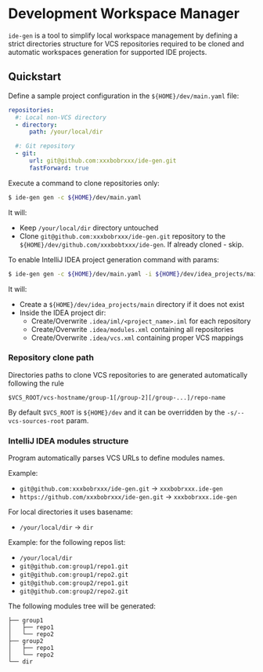# Development Workspace Manager

`ide-gen` is a tool to simplify local workspace management by defining a
strict directories structure for VCS repositories required to be cloned and
automatic workspaces generation for supported IDE projects.

## Quickstart

Define a sample project configuration in the
`${HOME}/dev/main.yaml` file:

```yaml
repositories:
  #: Local non-VCS directory
  - directory:
      path: /your/local/dir

  #: Git repository
  - git:
      url: git@github.com:xxxbobrxxx/ide-gen.git
      fastForward: true
```

Execute a command to clone repositories only:

```bash
$ ide-gen gen -c ${HOME}/dev/main.yaml
```

It will:

- Keep `/your/local/dir` directory untouched
- Clone `git@github.com:xxxbobrxxx/ide-gen.git` repository to the
  `${HOME}/dev/github.com/xxxbobtxxx/ide-gen`. If already cloned - skip.

To enable IntelliJ IDEA project generation command with params:

```bash
$ ide-gen gen -c ${HOME}/dev/main.yaml -i ${HOME}/dev/idea_projects/main
```

It will:

- Create a `${HOME}/dev/idea_projects/main` directory if it does not exist
- Inside the IDEA project dir:
  - Create/Overwrite `.idea/iml/<project_name>.iml` for each repository
  - Create/Overwrite `.idea/modules.xml` containing all repositories
  - Create/Overwrite `.idea/vcs.xml` containing proper VCS mappings

### Repository clone path

Directories paths to clone VCS repositories to are generated automatically
following the rule

```
$VCS_ROOT/vcs-hostname/group-1[/group-2][/group-...]/repo-name
```

By default `$VCS_ROOT` is `${HOME}/dev` and it can be overridden by the
`-s/--vcs-sources-root` param.

### IntelliJ IDEA modules structure

Program automatically parses VCS URLs to define modules names.

Example:

- `git@github.com:xxxbobrxxx/ide-gen.git` -> `xxxbobrxxx.ide-gen`
- `https://github.com/xxxbobrxxx/ide-gen.git` -> `xxxbobrxxx.ide-gen`

For local directories it uses basename:

- `/your/local/dir` -> `dir`

Example: for the following repos list:

- `/your/local/dir`
- `git@github.com:group1/repo1.git`
- `git@github.com:group1/repo2.git`
- `git@github.com:group2/repo1.git`
- `git@github.com:group2/repo2.git`

The following modules tree will be generated:

```
├── group1
│   ├── repo1
│   └── repo2
├── group2
│   ├── repo1
│   └── repo2
└── dir
```
